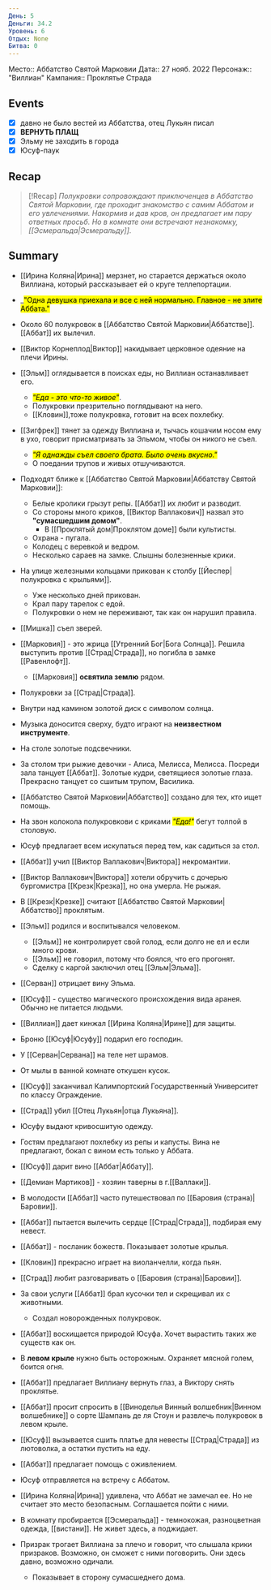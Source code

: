 ```yaml
---
День: 5
Деньги: 34.2 
Уровень: 6
Отдых: None
Битва: 0
---
```

Место:: Аббатство Святой Марковии
Дата:: 27 нояб. 2022
Персонаж:: "Виллиан"
Кампания:: Проклятье Страда

## Events
- [x] давно не было вестей из Аббатства, отец Лукьян писал
- [x] **ВЕРНУТЬ ПЛАЩ**
- [x] Эльму не заходить в города
- [x] Юсуф-паук
## Recap
> [!Recap]
> *Полукровки сопровождают приключенцев в Аббатство Святой Марковии, где проходит знакомство с самим Аббатом и его увлечениями. Накормив и дав кров, он предлагает им пару ответных просьб. Но в комнате они встречают  незнакомку, [[Эсмеральда|Эсмеральду]]*.

##  Summary

* [[Ирина Коляна|Ирина]] мерзнет, но старается держаться около Виллиана, который рассказывает ей о круге теллепортации.
* _<mark class="green">"Одна девушка приехала и все с ней нормально. Главное - не злите Аббата."</class>
* Около 60 полукровок в [[Аббатство Святой Марковии|Аббатстве]]. [[Аббат]] их вылечил.
* [[Виктор Корнеплод|Виктор]] накидывает церковное одеяние на плечи Ирины.
* [[Эльм]] оглядывается в поисках еды, но Виллиан останавливает его.
	* _<mark class="green">"Еда - это что-то живое"</class>_.
	* Полукровки презрительно поглядывают на него.
	* [[Кловин]],тоже полукровка, готовит на всех похлебку.
* [[Зигфрек]] тянет за одежду Виллиана и, тычась кошачим носом ему в ухо, говорит присматривать за Эльмом, чтобы он никого не съел.
	* _<mark class="green">"Я однажды съел своего брата. Было очень вкусно."</class>_
	* О поедании трупов и живых отшучиваются.

* Подходят ближе к [[Аббатство Святой Марковии|Аббатству Святой Марковии]]: 
	* Белые кролики грызут репы. [[Аббат]] их любит и разводит.
	* Со стороны много криков, [[Виктор Валлакович]] назвал это **"сумасшедшим домом"**.
		* В [[Проклятый дом|Проклятом доме]] были культисты.
	* Охрана - пугала.
	* Колодец с веревкой и ведром.
	* Несколько сараев на замке. Слышны болезненные крики. 
* На улице железными кольцами прикован к столбу [[Йеспер|полукровка с крыльями]].
	* Уже несколько дней прикован.
	* Крал пару тарелок с едой. 
	* Полукровки о нем не переживают, так как он нарушил правила.
* [[Мишка]] съел зверей.
* [[Марковия]] - это жрица [[Утренний Бог|Бога Солнца]]. Решила выступить против [[Страд|Страда]], но погибла в замке [[Равенлофт]].
	* [[Марковия]] **освятила землю** рядом. 
* Полукровки за [[Страд|Страда]].

* Внутри над камином золотой диск с символом солнца.
* Музыка доносится сверху, будто играют на **неизвестном инструменте**.
* На столе золотые подсвечники.
* За столом три рыжие девочки - Алиса, Мелисса, Мелисса. Посреди зала танцует [[Аббат]]. Золотые кудри, светящиеся золотые глаза. Прекрасно танцует со сшитым трупом, Василика.
* [[Аббатство Святой Марковии|Аббатство]] создано для тех, кто ищет помощь.
* На звон колокола полукровкови с криками _<mark class="green">"Еда!"</class>_ бегут толпой в столовую.

* Юсуф предлагает всем искупаться перед тем, как садиться  за стол.
* [[Аббат]] учил [[Виктор Валлакович|Виктора]] некромантии.
* [[Виктор Валлакович|Виктора]] хотели обручить с дочерью бургомистра [[Крезк|Крезка]], но она умерла. Не рыжая.
* В [[Крезк|Крезке]] считают [[Аббатство Святой Марковии|Аббатство]] проклятым.
* [[Эльм]] родился и воспитывался человеком.
	* [[Эльм]] не контролирует свой голод, если долго не ел и если много крови.
	* [[Эльм]] не говорил, потому что боялся, что его прогонят. 
	* Сделку с каргой заключил отец [[Эльм|Эльма]].
* [[Серван]] отрицает вину Эльма.
* [[Юсуф]] - существо магического происхождения вида аранея. Обычно не питается людьми.
* [[Виллиан]] дает кинжал [[Ирина Коляна|Ирине]] для защиты.
* Броню [[Юсуф|Юсуфу]] подарил его господин.
* У [[Серван|Сервана]] на теле нет шрамов.
* От мылы в ванной комнате откушен кусок.
* [[Юсуф]] заканчивал Калимпортский Государственный Университет по классу Ограждение.
* [[Страд]] убил [[Отец Лукьян|отца Лукьяна]].
* Юсуфу выдают кривосшитую одежду.

* Гостям предлагают похлебку из репы и капусты. Вина не предлагают, бокал с вином есть только у Аббата.
* [[Юсуф]] дарит вино [[Аббат|Аббату]]. 
* [[Демиан Мартиков]] - хозяин таверны в г.[[Валлаки]].
* В молодости [[Аббат]] часто путешествовал по [[Баровия (страна)|Баровии]].
* [[Аббат]] пытается вылечить сердце [[Страд|Страда]], подбирая ему невест.
* [[Аббат]] - посланик божеств. Показывает золотые крылья.
* [[Кловин]] прекрасно играет на виоланчелли, когда пьян.
* [[Страд]] любит разговаривать о [[Баровия (страна)|Баровии]].
* За свои услуги [[Аббат]] брал кусочки тел и скрещивал их с животными.
	* Создал новорожденных полукровок.
* [[Аббат]] восхищается природой Юсуфа. Хочет вырастить таких же существ как он.
* В **левом крыле** нужно быть осторожным. Охраняет мясной голем, боится огня.
* [[Аббат]] предлагает Виллиану вернуть глаз, а Виктору снять проклятье.
* [[Аббат]] просит спросить в [[Виноделья Винный волшебник|Винном волшебнике]] о сорте Шампань де ля Стоун и развлечь полукровок в левом крыле.
* [[Юсуф]] вызывается сшить платье для невесты [[Страд|Страда]] из лютоволка, а остатки пустить на еду.
* [[Аббат]] предлагает помощь с оживлением.

* Юсуф отправляется на встречу с Аббатом.
* [[Ирина Коляна|Ирина]] удивлена, что Аббат не замечал ее. Но не считает это место безопасным. Соглашается пойти с ними.
* В комнату пробирается [[Эсмеральда]] - темнокожая, разноцветная одежда, [[вистани]]. Не живет здесь, а поджидает.
* Призрак трогает Виллиана за плечо и говорит, что слышала крики призраков. Возможно, он сможет с ними поговорить. Они здесь давно, возможно одичали. 
	* Показывает в сторону сумасшеднего дома.